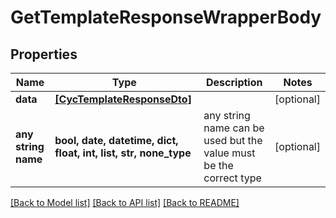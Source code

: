 # GetTemplateResponseWrapperBody


## Properties
Name | Type | Description | Notes
------------ | ------------- | ------------- | -------------
**data** | [**[CycTemplateResponseDto]**](CycTemplateResponseDto.md) |  | [optional] 
**any string name** | **bool, date, datetime, dict, float, int, list, str, none_type** | any string name can be used but the value must be the correct type | [optional]

[[Back to Model list]](../README.md#documentation-for-models) [[Back to API list]](../README.md#documentation-for-api-endpoints) [[Back to README]](../README.md)


